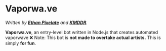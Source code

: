 # Vaporwa.ve
 *Written by **[Ethan Pixelate](https://github.com/ethan-pixelate/)** and **[KMDDR](https://github.com/kmddr/)**.*

 **Vaporwa.ve**, an entry-level bot written in Node.js that creates automated vaporwave
 ❌ Note: This bot is **not made to overtake actual artists.** This is simply **for fun**.
